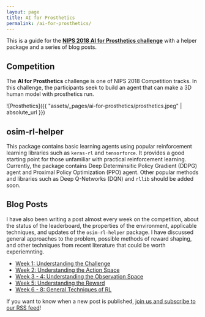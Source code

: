 ```yaml
---
layout: page
title: AI for Prosthetics
permalink: /ai-for-prosthetics/
---
```




This is a guide for the [**NIPS 2018 AI for Prosthetics challenge**](https://www.crowdai.org/challenges/nips-2018-ai-for-prosthetics-challenge) with a helper package and a series of blog posts.

## Competition

The **AI for Prosthetics** challenge is one of NIPS 2018 Competition tracks. In this challenge, the participants seek to build an agent that can make a 3D human model with prosthetics run.

![Prosthetics]({{ "assets/_pages/ai-for-prosthetics/prosthetics.jpeg" | absolute_url }})

## osim-rl-helper

This package contains basic learning agents using popular reinforcement learning libraries such as `keras-rl` and `tensorforce`. It provides a good starting point for those unfamiliar with practical reinforcement learning. Currently, the package contains Deep Determinsitic Policy Gradient (DDPG) agent and Proximal Policy Optimization (PPO) agent. Other popular methods and libraries such as Deep Q-Networks (DQN) and `rllib` should be added soon.

## Blog Posts

I have also been writing a post almost every week on the competition, about the status of the leaderboard, the properties of the environment, applicable techniques, and updates of the `osim-rl-helper` package. I have discussed general approaches to the problem, possible methods of reward shaping, and other techniques from recent literature that could be worth experiemnting.

- [Week 1: Understanding the Challenge](/blog/ai-for-prosthetics-1)
- [Week 2: Understanding the Action Space](/blog/ai-for-prosthetics-2)
- [Week 3 - 4: Understanding the Observation Space](/blog/ai-for-prosthetics-3)
- [Week 5: Understanding the Reward](/blog/ai-for-prosthetics-5)
- [Week 6 - 8: General Techniques of RL](/blog/ai-for-prosthetics-6)

If you want to know when a new post is published, [join us and subscribe to our RSS feed](/feed.xml)!
